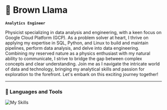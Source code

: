 # 🦙 Brown Llama

**` Analytics Engineer `**

Physicist specializing in data analysis and engineering, with a keen focus on Google Cloud Platform (GCP). As a problem solver at heart, I thrive on applying my expertise in SQL, Python, and Linux to build and maintain pipelines, perform data analysis, and delve into data engineering. Combining my reserved nature as a physics enthusiast with my natural ability to communicate, I strive to bridge the gap between complex concepts and clear understanding. Join me as I navigate the intricate world of data and technology, bringing my analytical skills and passion for exploration to the forefront. Let's embark on this exciting journey together!

---

### 💼 Languages and Tools

![My Skills](https://skillicons.dev/icons?i=gcp,mysql,python,github,githubactions,docker,terraform,bash,fastapi,postman,markdown,linux,neovim,notion,vscode,latex)
